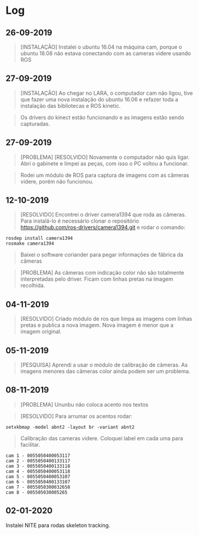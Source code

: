 # Log

## 26-09-2019

> [INSTALAÇÂO] Instalei o ubuntu 16.04 na máquina cam, porque o ubuntu 18.08 não estava conectando com as cameras videre usando ROS

## 27-09-2019

> [INSTALAÇÂO] Ao chegar no LARA, o computador cam não ligou, tive que fazer uma nova instalação do ubuntu 16.06 e refazer toda a instalação das bibliotecas e ROS kinetic.

> Os drivers do kinect estão funcionando e as imagens estão sendo capturadas.

## 27-09-2019

> [PROBLEMA] [RESOLVIDO] Novamente o computador não quis ligar. Abri o gabinete e limpei as peças, com isso o PC voltou a funcionar.

> Rodei um módulo de ROS para captura de imagens com as câmeras videre, porém não funcionou.

## 12-10-2019

> [RESOLVIDO] Encontrei o driver camera1394 que roda as câmeras. Para instalá-lo é necessário clonar o repositório https://github.com/ros-drivers/camera1394.git e rodar o comando:

```
rosdep install camera1394
rosmake camera1394
```
> Baixei o software coriander para pegar informações de fábrica da câmeras

> [PROBLEMA] As câmeras com indicação color não são totalmente interpretadas pelo driver. Ficam com linhas pretas na imagem recolhida.

## 04-11-2019

> [RESOLVIDO] Criado módulo de ros que limpa as imagens com linhas pretas e publica a nova imagem. Nova imagem é menor que a imagem original.

## 05-11-2019

> [PESQUISA] Aprendi a usar o módulo de calibração de câmeras. As imagens menores das câmeras color ainda podem ser um problema. 

## 08-11-2019

> [PROBLEMA] Ununbu não coloca acento nos textos

> [RESOLVIDO] Para arrumar os acentos rodar:

    setxkbmap -model abnt2 -layout br -variant abnt2
    
> Calibração das cameras videre. Coloquei label em cada uma para facilitar.

    cam 1 - 0055050400053117
    cam 2 - 0055050400133117
    cam 3 - 0055050400133118
    cam 4 - 0055050400053118
    cam 5 - 0055050400053107
    cam 6 - 0055050400133107
    cam 7 - 0055050300032658
    cam 8 - 005505030005265



## 02-01-2020

Instalei NITE para rodas skeleton tracking.